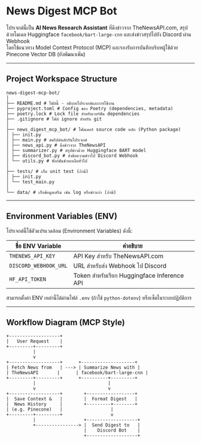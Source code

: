 # News Digest MCP Bot

โปรเจกต์นี้เป็น **AI News Research Assistant** ที่ดึงข่าวจาก TheNewsAPI.com, สรุปด้วยโมเดล Huggingface `facebook/bart-large-cnn` และส่งข่าวสรุปไปยัง Discord ผ่าน Webhook  
โดยใช้แนวทาง Model Context Protocol (MCP) และรองรับการบันทึกบริบทผู้ใช้ด้วย Pinecone Vector DB (ยังพัฒนาเพิ่ม)

---

## Project Workspace Structure
```
news-digest-mcp-bot/
│
├── README.md # ไฟล์นี้ - อธิบายโปรเจกต์และการใช้งาน
├── pyproject.toml # Config ของ Poetry (dependencies, metadata)
├── poetry.lock # Lock file สำหรับเวอร์ชัน dependencies
├── .gitignore # ไฟล์ ignore สำหรับ git
│
├── news_digest_mcp_bot/ # โฟลเดอร์ source code หลัก (Python package)
│ ├── init.py
│ ├── main.py # สคริปต์หลักรันโปรเจกต์
│ ├── news_api.py # ดึงข่าวจาก TheNewsAPI
│ ├── summarizer.py # สรุปข่าวด้วย Huggingface BART model
│ ├── discord_bot.py # ส่งข้อความข่าวไป Discord Webhook
│ └── utils.py # ฟังก์ชันช่วยเหลือทั่วไป
│
├── tests/ # เก็บ unit test (ถ้ามี)
│ ├── init.py
│ └── test_main.py
│
└── data/ # เก็บข้อมูลเสริม เช่น log หรือข่าวเก่า (ถ้ามี)
```

---

## Environment Variables (ENV)

โปรเจกต์นี้ใช้ตัวแปรแวดล้อม (Environment Variables) ดังนี้:

| ชื่อ ENV Variable     | คำอธิบาย                                   |
|----------------------|--------------------------------------------|
| `THENEWS_API_KEY`     | API Key สำหรับ TheNewsAPI.com                |
| `DISCORD_WEBHOOK_URL` | URL สำหรับส่ง Webhook ไป Discord           |
| `HF_API_TOKEN`        | Token สำหรับเรียก Huggingface Inference API |

สามารถตั้งค่า ENV เหล่านี้ได้ผ่านไฟล์ `.env` (ถ้าใช้ `python-dotenv`) หรือเซ็ตในระบบปฏิบัติการ

---

## Workflow Diagram (MCP Style)
```
+-------------------+
|   User Request    |
+---------+---------+
          |
          v
+-------------------+      +--------------------+
| Fetch News from   | ---> | Summarize News with |
| TheNewsAPI       |      | facebook/bart-large-cnn |
+---------+---------+      +----------+---------+
          |                           |
          v                           v
+-------------------+        +------------------+
|  Save Context &   |        |  Format Digest   |
|  News History     |        +---------+--------+
| (e.g. Pinecone)   |                  |
+---------+---------+                  v
          |                  +-------------------+
          +----------------> |  Send Digest to   |
                             |    Discord Bot    |
                             +-------------------+
```